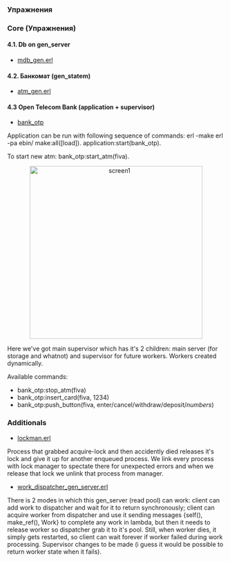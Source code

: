 ### Упражнения

### Core (Упражнения)

#### 4.1. Db on gen_server
- [mdb_gen.erl](https://github.com/toxish666/erlang_repo/blob/master/erlang_course_tasks/4-OTP/core_tasks/mdb_gen/mdb_gen.erl)

#### 4.2. Банкомат (gen_statem)
- [atm_gen.erl](https://github.com/toxish666/erlang_repo/blob/master/erlang_course_tasks/4-OTP/core_tasks/atm_gen/atm_gen.erl)

#### 4.3 Open Telecom Bank (application + supervisor)
- [bank_otp](https://github.com/toxish666/erlang_repo/tree/master/erlang_course_tasks/4-OTP/core_tasks/bank_otp)

Application can be run with following sequence of commands:
	erl -make
	erl -pa ebin/
	make:all([load]).
	application:start(bank_otp).

To start new atm: bank_otp:start_atm(fiva).

<p align="center">
  <img alt="screen1" src="https://github.com/toxish666/erlang_repo/tree/master/erlang_course_tasks/4-OTP/core_tasks/bank_otp/screen1.png" width="400">
</p>

Here we've got main supervisor which has it's 2 children: main server (for storage and whatnot) and supervisor for future workers. Workers created dynamically. 

Available commands:
- bank_otp:stop_atm(fiva)
- bank_otp:insert_card(fiva, 1234)
- bank_otp:push_button(fiva, enter/cancel/withdraw/deposit/$numbers$)

### Additionals

- [lockman.erl](https://github.com/toxish666/erlang_repo/blob/master/erlang_course_tasks/4-OTP/additional_task/lockman.erl)

Process that grabbed acquire-lock and then accidently died releases it's lock and give it up for another enqueued process. We link every process with lock manager to spectate there for unexpected errors and when we release that lock we unlink that process from manager. 

- [work_dispatcher_gen_server.erl](https://github.com/toxish666/erlang_repo/blob/master/erlang_course_tasks/4-OTP/additional_task/work_dispatcher_gen_server.erl)

There is 2 modes in which this gen_server (read pool) can work: client can add work to dispatcher and wait for it to return synchronously; client can acquire worker from dispatcher and use it sending messages {self(), make_ref(), Work} to complete any work in lambda, but then it needs to release worker so dispatcher grab it to it's pool. Still, when worker dies, it simply gets restarted, so client can wait forever if worker failed during work processing. Supervisor changes to be made (i guess it would be possible to return worker state when it fails).
